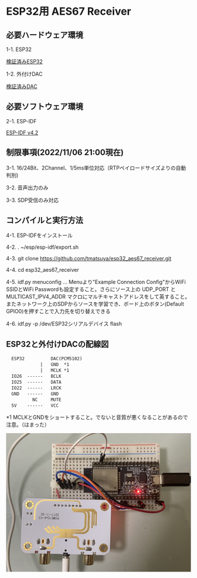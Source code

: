 # ESP32用 AES67 Receiver

## 必要ハードウェア環境

 1-1. ESP32

  [検証済みESP32](https://akizukidenshi.com/catalog/g/gM-15673/)

 1-2. 外付けDAC

  [検証済みDAC](https://www.amazon.co.jp/gp/product/B0779QVRSH/)


## 必要ソフトウェア環境

 2-1. ESP-IDF

  [ESP-IDF v4.2](https://docs.espressif.com/projects/esp-idf/en/stable/esp32/get-started/index.html)


## 制限事項(2022/11/06 21:00現在)

 3-1. 16/24Bit、2Channel、1/5ms単位対応（RTPペイロードサイズよりの自動判別)

 3-2. 音声出力のみ

 3-3. SDP受信のみ対応



## コンパイルと実行方法

 4-1. ESP-IDFをインストール

 4-2. . ~/esp/esp-idf/export.sh

 4-3. git clone https://github.com/tmatsuya/esp32_aes67_receiver.git

 4-4. cd esp32_aes67_receiver

 4-5. idf.py  menuconfig  ... Menuより"Example Connection Config"からWiFi SSIDとWiFi Passwordも設定すること。さらにソース上の UDP_PORT と MULTICAST_IPV4_ADDR マクロにマルチキャストアドレスをして英すること。またネットワーク上のSDPからソースを学習でき、ボード上のボタン(Default GPIO0)を押すことで入力先を切り替えできる

 4-6. idf.py -p /dev/ESP32シリアルデバイス flash



## ESP32と外付けDACの配線図
```
  ESP32          DAC(PCM5102)
             |   GND  *1
             |   MCLK *1
  IO26  ------   BCLK
  IO25  ------   DATA
  IO22  ------   LRCK
  GND   ------   GND
          NC     MUTE
  5V    ------   VCC
```

 *1  MCLKとGNDをショートすること。でないと音質が悪くなることがあるので注意。（はまった）


![配線写真](/photo.jpg)
